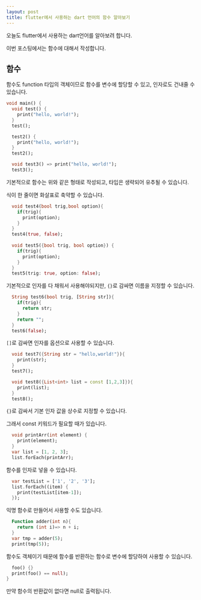```yaml
---
layout: post
title: flutter에서 사용하는 dart 언어의 함수 알아보기
---
```


오늘도 flutter에서 사용하는 dart언어를 알아보려 합니다.

이번 포스팅에서는 함수에 대해서 작성합니다.

## 함수

함수도 function 타입의 객체이므로 함수를 변수에 할당할 수 있고, 인자로도 건내줄 수 있습니다.

```dart
void main() {
  void test() {
    print("hello, world!");
  }
  test();

  test2() {
    print("hello, world!");
  }
  test2();

  void test3() => print("hello, world!");
  test3();
```

기본적으로 함수는 위와 같은 형태로 작성되고, 타입은 생략되어 유추될 수 있습니다.

식이 한 줄이면 화살표로 축약할 수 있습니다.

```dart
  void test4(bool trig,bool option){
    if(trig){
      print(option);
    }
  }
  test4(true, false);
  
  void test5({bool trig, bool option}) {
    if(trig){
      print(option);
    }
  }
  test5(trig: true, option: false);
```

기본적으로 인자를 다 채워서 사용해야되지만, ```{}```로 감싸면 이름을 지정할 수 있습니다.

```dart
  String test6(bool trig, [String str]){
    if(trig){
      return str;
    }
    return "";
  }
  test6(false);
```

```[]```로 감싸면 인자를 옵션으로 사용할 수 있습니다.

```dart
  void test7({String str = "hello,world!"}){
    print(str);
  }
  test7();

  void test8({List<int> list = const [1,2,3]}){
    print(list);
  }
  test8();
```

```{}```로 감싸서 기본 인자 값을 상수로 지정할 수 있습니다.

그래서 const 키워드가 필요할 때가 있습니다.

```dart  
  void printArr(int element) {
    print(element);
  }
  var list = [1, 2, 3];
  list.forEach(printArr);
```

함수를 인자로 넣을 수 있습니다.

```dart
  var testList = ['1', '2', '3'];
  list.forEach((item) {
    print(testList[item-1]);
  });
```

익명 함수로 만들어서 사용할 수도 있습니다.

```dart
  Function adder(int n){
    return (int i)=> n + i;
  }
  var tmp = adder(5);
  print(tmp(5));
```

함수도 객체이기 때문에 함수를 반환하는 함수로 변수에 할당하여 사용할 수 있습니다.

```dart
  foo() {}
  print(foo() == null);
}
```

만약 함수의 반환값이 없다면 null로 출력됩니다.